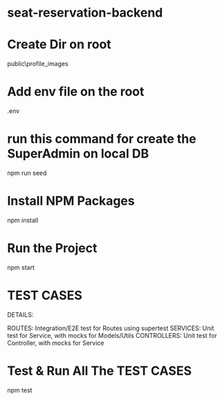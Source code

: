 # seat-reservation-backend

# Create Dir on root
public\profile_images

# Add env file on the root
.env

# run this command for create the SuperAdmin on local DB
npm run seed

# Install NPM Packages
npm install

# Run the Project
npm start


# TEST CASES

DETAILS:

ROUTES: Integration/E2E test for Routes using supertest
SERVICES: Unit test for Service, with mocks for Models/Utils
CONTROLLERS: Unit test for Controller, with mocks for Service

# Test & Run All The TEST CASES
npm test
